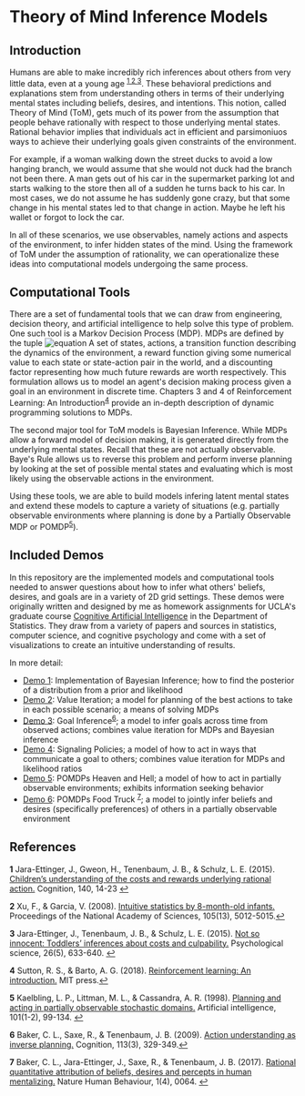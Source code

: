 # Theory of Mind Inference Models

## Introduction
Humans are able to make incredibly rich inferences about others from very little data, 
even at a young age <sup id="a1">[1 ](#f1)</sup><sup id="a2">[2 ](#f2)</sup><sup id="a3">[3](#f3)</sup>. These behavioral predictions and explanations stem from understanding others in terms of their 
underlying mental states including beliefs, desires, and intentions. This notion, called Theory of Mind (ToM), gets much of its power
from the assumption that people behave rationally with respect to those underlying mental states. Rational behavior implies that 
individuals act in efficient and parsimoniuos ways to achieve their underlying goals given constraints of the environment.

For example, if a woman walking down the street ducks to avoid a low hanging branch, we would assume that she would not duck had
the branch not been there. A man gets out of his car in the supermarket parking lot and starts walking to the store then all of a sudden
he turns back to his car. In most cases, we do not assume he has suddenly gone crazy, but that some change in his mental states
led to that change in action. Maybe he left his wallet or forgot to lock the car.

In all of these scenarios, we use observables, namely actions and aspects of the environment, to infer hidden states of the mind.
Using the framework of ToM under the assumption of rationality, we can operationalize these ideas into computational models undergoing the 
same process.  

## Computational Tools
There are a set of fundamental tools that we can draw from engineering, decision theory, and artificial intelligence to help solve this
type of problem. One such tool is a Markov Decision Process (MDP). MDPs are defined by the tuple ![equation](https://latex.codecogs.com/gif.latex?\langle&space;\mathcal{S},&space;\mathcal{A},&space;\mathcal{T},&space;\mathcal{R}&space;,&space;\gamma&space;\rangle)
A set of states, actions, a transition function describing the dynamics of the environment, a reward function giving some numerical
value to each state or state-action pair in the world, and a discounting factor representing how much future rewards are worth respectively. This formulation allows us to model an agent's decision making process
 given a goal in an environment in discrete time. Chapters 3 and 4 of Reinforcement Learning: An Introduction<sup id="sb">[4](#sb)</sup> provide an in-depth description of dynamic programming solutions to MDPs.
 
 The second major tool for ToM models is Bayesian Inference. While MDPs allow a forward model of decision making, it is generated directly
 from the underlying mental states. Recall that these are not actually observable. Baye's Rule allows us to reverse this problem and perform
 inverse planning by looking at the set of possible mental states and evaluating which is most likely using the observable actions in the environment.
 
 Using these tools, we are able to build models infering latent mental states and extend these models to capture a variety of situations (e.g. partially
 observable environments where planning is done by a Partially Observable MDP or POMDP<sup id="a4">[5](#f4)</sup>).

## Included Demos
In this repository are the implemented models and computational tools needed to answer questions about how to infer what others' beliefs, desires, and
goals are in a variety of 2D grid settings. These demos were originally written and designed by me as homework assignments for UCLA's 
graduate course [Cognitive Artificial Intelligence](https://sa.ucla.edu/ro/Public/SOC/Results/ClassDetail?term_cd=18S&subj_area_cd=STATS%20%20&crs_catlg_no=0232C%20%20%20&class_id=663194200&class_no=%20001%20%20) in the Department of Statistics. They draw from a variety of papers and sources in statistics, 
computer science, and cognitive psychology and come with a set of visualizations to create an intuitive understanding of results.

In more detail: 
- [Demo 1](Demo1-BayesianInference/Demo_DiscreteBayesianInference.ipynb): Implementation of Bayesian Inference; how to find the posterior of a distribution from a prior and likelihood  
- [Demo 2](Demo2-ValueIteration/Demo_ValueIterationWithVisualizations.ipynb): Value Iteration; a model for planning of the best actions to take in each possible scenario; a means of solving MDPs  
- [Demo 3](Demo3-InversePlanning/Demo_GoalInference.ipynb): Goal Inference<sup id="a5">[6](#f5)</sup>; a model to infer goals across time from observed actions; combines value iteration for MDPs and Bayesian inference  
- [Demo 4](Demo4-CooperativeSignaling/Demo_LikelihoodRatioReward.ipynb): Signaling Policies; a model of how to act in ways that communicate a goal to others; combines value iteration for MDPs and likelihood ratios  
- [Demo 5](Demo5-POMDP/Demo_POMDPHeavenAndHell.ipynb): POMDPs Heaven and Hell; a model of how to act in partially observable environments; exhibits information seeking behavior  
- [Demo 6](Demo6-POMDPBeliefsDesires/Demo_POMDPFoodTruckBeliefsDesires.ipynb): POMDPs Food Truck <sup id="a6">[7](#f6)</sup>; a model to jointly infer beliefs and desires (specifically preferences) of others in a partially observable environment  



## References
<b id="f1">1</b> Jara-Ettinger, J., Gweon, H., Tenenbaum, J. B., & Schulz, L. E. (2015). 
[Children’s understanding of the costs and rewards underlying rational action.](https://www.sciencedirect.com/science/article/pii/S0010027715000566) 
Cognition, 140, 14-23 [↩](#a1)

<b id="f2">2</b> Xu, F., & Garcia, V. (2008). 
[Intuitive statistics by 8-month-old infants.](https://www.pnas.org/content/105/13/5012.short) 
Proceedings of the National Academy of Sciences, 105(13), 5012-5015.[↩](#a2)

<b id="f3">3</b> Jara-Ettinger, J., Tenenbaum, J. B., & Schulz, L. E. (2015). 
[Not so innocent: Toddlers’ inferences about costs and culpability.](https://journals.sagepub.com/doi/full/10.1177/0956797615572806?casa_token=Aas0QELkJWAAAAAA%3A6DuZMb-Fv57tky75ovRtY5TVzNv8tg7MT1A-wxAIk4K7EulWnfBqlAp76RVbrinrcnHUd1YKoC0z)
Psychological science, 26(5), 633-640. [↩](#a3)

<b id="sb">4</b> Sutton, R. S., & Barto, A. G. (2018). [Reinforcement learning: An introduction.](https://web.stanford.edu/class/psych209/Readings/SuttonBartoIPRLBook2ndEd.pdf)
MIT press.[↩](#sb)

<b id="f4">5</b> Kaelbling, L. P., Littman, M. L., & Cassandra, A. R. (1998). 
[Planning and acting in partially observable stochastic domains.](https://www.sciencedirect.com/science/article/pii/S000437029800023X) Artificial intelligence, 101(1-2), 99-134. [↩](#a4)

<b id="f5">6</b>
Baker, C. L., Saxe, R., & Tenenbaum, J. B. (2009). 
[Action understanding as inverse planning.](https://www.sciencedirect.com/science/article/pii/S0010027709001607)
Cognition, 113(3), 329-349.[↩](#a5)

<b id="f6">7</b>
Baker, C. L., Jara-Ettinger, J., Saxe, R., & Tenenbaum, J. B. (2017). [Rational quantitative attribution of beliefs, desires and percepts in human mentalizing.](https://www.nature.com/articles/s41562-017-0064) Nature Human Behaviour, 1(4), 0064. [↩](#a6)
